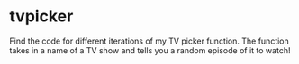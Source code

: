 # tvpicker
Find the code for different iterations of my TV picker function. The function takes in a name of a TV show and tells you a random episode of it to watch!
